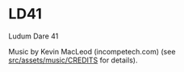 # LD41
Ludum Dare 41

Music by Kevin MacLeod (incompetech.com) (see [src/assets/music/CREDITS](here) for details).